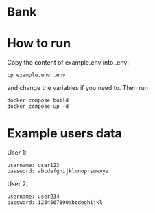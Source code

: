 # Bank

# How to run

Copy the content of example.env into .env:
```
cp example.env .env
```
and change the variables if you need to. Then run
```
docker compose build
docker compose up -d
```

# Example users data
User 1:
```
username: user123
password: abcdefghijklmnoprsuwxyz
```

User 2:
```
username: user234
password: 1234567890abcdeghijkl
```
